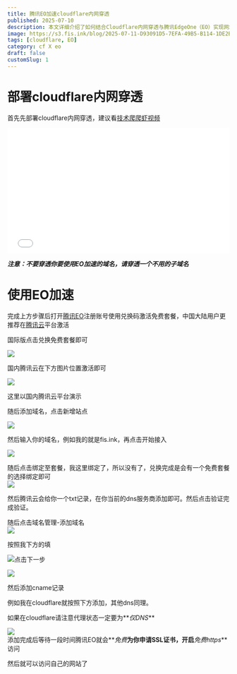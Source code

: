 ```yaml
---
title: 腾讯EO加速cloudflare内网穿透
published: 2025-07-10
description: 本文详细介绍了如何结合Cloudflare内网穿透与腾讯EdgeOne（EO）实现网站免费加速和HTTPS加密。首先指导用户通过子域名部署Cloudflare内网穿透（避开主域名），随后分步演示腾讯EO的激活流程：包括免费套餐兑换、域名接入、TXT记录验证，以及关键性的CNAME解析设置（特别强调Cloudflare需设为"仅DNS"模式）。最终通过自动化SSL证书申请，实现零成本HTTPS加速方案。适用于中国大陆及国际版用户，附图文操作指引。
image: https://s3.fis.ink/blog/2025-07-11-D93091D5-7EFA-49B5-B114-1DE2B55BAC42.webp
tags: [cloudflare, EO]
category: cf X eo
draft: false
customSlug: 1
---
```


# 部署cloudflare内网穿透

首先先部署cloudflare内网穿透，建议看[技术爬爬虾视频](https://www.bilibili.com/video/BV1H4421X7Wg)

<div style="position:relative; padding-bottom:56.25%; /* 16:9比例 */">
  <iframe
    src="//player.bilibili.com/player.html?isOutside=true&aid=1755356599&bvid=BV1H4421X7Wg&cid=1569261069&p=1"
    style="position:absolute; width:100%; height:100%;"
    frameborder="no"
    scrolling="no"
    allowfullscreen="true">
  </iframe>
</div>

**_注意：不要穿透你要使用EO加速的域名，请穿透一个不用的子域名_**

# 使用EO加速

完成上方步骤后打开[腾讯EO](https://edgeone.ai/)注册账号使用兑换码激活免费套餐，中国大陆用户更推荐在[腾讯云](https://console.cloud.tencent.com/edgeone)平台激活

国际版点击兑换免费套餐即可

![](https://s3.fis.ink/blog/2025-07-10-AAA033F7-6DB2-47A6-A97B-A2908F4BD58C.png)

国内腾讯云在下方图片位置激活即可

![](https://s3.fis.ink/blog/2025-07-10-3FAE9AD0-115C-4CE6-B4E4-0DB34997CC23.png)

这里以国内腾讯云平台演示

随后添加域名，点击新增站点

![](https://s3.fis.ink/blog/2025-07-10-24833938-76CF-432A-A2DB-69039901EE94.png)

然后输入你的域名，例如我的就是fis.ink，再点击开始接入

![](https://s3.fis.ink/blog/2025-07-10-A2247AD0-B8FA-4690-9CB4-CC53E09F8F89.png)

随后点击绑定至套餐，我这里绑定了，所以没有了，兑换完成是会有一个免费套餐的选择绑定即可  
![](https://s3.fis.ink/blog/2025-07-10-32F3F792-900D-49EC-8B64-DBF3E59B40CF.png)

然后腾讯云会给你一个txt记录，在你当前的dns服务商添加即可。然后点击验证完成验证。

随后点击域名管理-添加域名  
![](https://s3.fis.ink/blog/2025-07-10-74343D1F-436D-4663-ABD0-B7E39F116260.png)

按照我下方的填

![](https://s3.fis.ink/blog/2025-07-10-DF9D3B38-23C6-49D8-8C09-D123FD1AA748.png)点击下一步

  
![](https://s3.fis.ink/blog/2025-07-10-F19F95FD-0B63-46BB-8307-9DA7741B848B.png)

然后添加cname记录

例如我在cloudflare就按照下方添加，其他dns同理。

如果在cloudflare请注意代理状态一定要为**_仅DNS_**

![](https://s3.fis.ink/blog/2025-07-10-4870BB2B-0BC6-4340-93F9-781AA8CDB215.png)  
添加完成后等待一段时间腾讯EO就会**_免费_**为你申请SSL证书，开启**_免费https_**访问

然后就可以访问自己的网站了